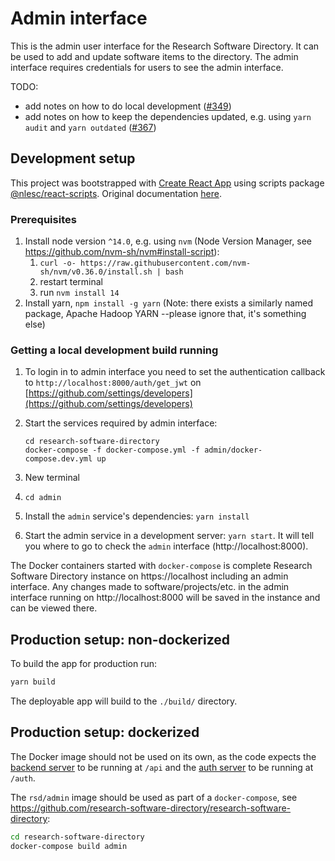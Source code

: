 # Admin interface

This is the admin user interface for the Research Software Directory. It can be used to add and update software items to
the directory. The admin interface requires credentials for users to see the admin interface.

TODO:

- add notes on how to do local development ([#349](https://github.com/research-software-directory/research-software-directory/issues/349))
- add notes on how to keep the dependencies updated, e.g. using `yarn audit` and `yarn outdated` ([#367](https://github.com/research-software-directory/research-software-directory/issues/367))

## Development setup

This project was bootstrapped with [Create React App](https://github.com/facebookincubator/create-react-app) using
scripts package [@nlesc/react-scripts](https://github.com/NLeSC/create-react-app). Original documentation
[here](https://github.com/NLeSC/create-react-app/blob/master/packages/react-scripts/template/README.md).

### Prerequisites

1.  Install node version `^14.0`, e.g. using `nvm` (Node Version Manager, see https://github.com/nvm-sh/nvm#install-script):
    1.  `curl -o- https://raw.githubusercontent.com/nvm-sh/nvm/v0.36.0/install.sh | bash`
    1.  restart terminal
    1.  run `nvm install 14`
1.  Install yarn, `npm install -g yarn` (Note: there exists a similarly named package, Apache Hadoop YARN --please ignore
    that, it's something else)

### Getting a local development build running

1.  To login in to admin interface you need to set the authentication callback to `http://localhost:8000/auth/get_jwt` on [https://github.com/settings/developers](https://github.com/settings/developers)
1.  Start the services required by admin interface:

    ```shell
    cd research-software-directory
    docker-compose -f docker-compose.yml -f admin/docker-compose.dev.yml up
    ```

1.  New terminal
1.  `cd admin`
1.  Install the `admin` service's dependencies: `yarn install`
1.  Start the admin service in a development server: `yarn start`. It will tell you where to go to check the `admin`
    interface (http://localhost:8000).

The Docker containers started with `docker-compose` is complete Research Software Directory instance on https://localhost including an admin interface. Any changes made to software/projects/etc. in the admin interface running on http://localhost:8000 will be saved in the instance and can be viewed there.

## Production setup: non-dockerized

To build the app for production run:

```bash
yarn build
```

The deployable app will build to the `./build/` directory.

## Production setup: dockerized

The Docker image should not be used on its own, as the code expects the [backend server](/backend) to be running at
`/api` and the [auth server](/auth-github) to be running at `/auth`.

The `rsd/admin` image should be used as part of a `docker-compose`, see
https://github.com/research-software-directory/research-software-directory:

```bash
cd research-software-directory
docker-compose build admin
```
